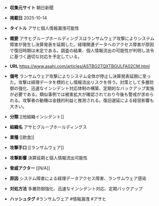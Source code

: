 - **収集元サイト**
朝日新聞

- **掲載日**
2025-10-14

- **タイトル**
アサヒ個人情報漏洩可能性

- **概要**
アサヒグループホールディングスはランサムウェア攻撃によりシステム障害が発生し決算発表を延期した。経理関連データへのアクセス障害が原因で復旧時期は未定である。調査の結果、個人情報流出の可能性が判明し法令に基づく適切な対応を予定している。

- **URL**
https://www.asahi.com/articles/ASTBG2TQXTBGULFA02CM.html

- **備考**
ランサムウェア攻撃によりシステム全体が停止し決算発表延期に至った。攻撃は経理データを標的とし情報流出リスクを伴う。対策として多層防御の強化、迅速なインシデント対応体制の構築、定期的なバックアップ実施が必要である。類似事例では被害拡大が確認されており今後も警戒が求められる。攻撃者の動機は金銭的利益と推測される。復旧遅延による経営影響も大きい。

- **分類**
[[他組織インシデント]]

- **組織名**
アサヒグループホールディングス

- **業種**
[[飲食]]

- **攻撃手口**
[[ランサムウェア]]

- **攻撃影響**
決算延期と個人情報流出可能性

- **脅威アクター**
[[N/A]]

- **原因**
システム障害による経理データアクセス障害、ランサムウェア感染

- **対処方法**
多層防御強化、迅速なインシデント対応、定期バックアップ

- **ハッシュタグ**
#ランサムウェア #情報漏洩 #アサヒ
